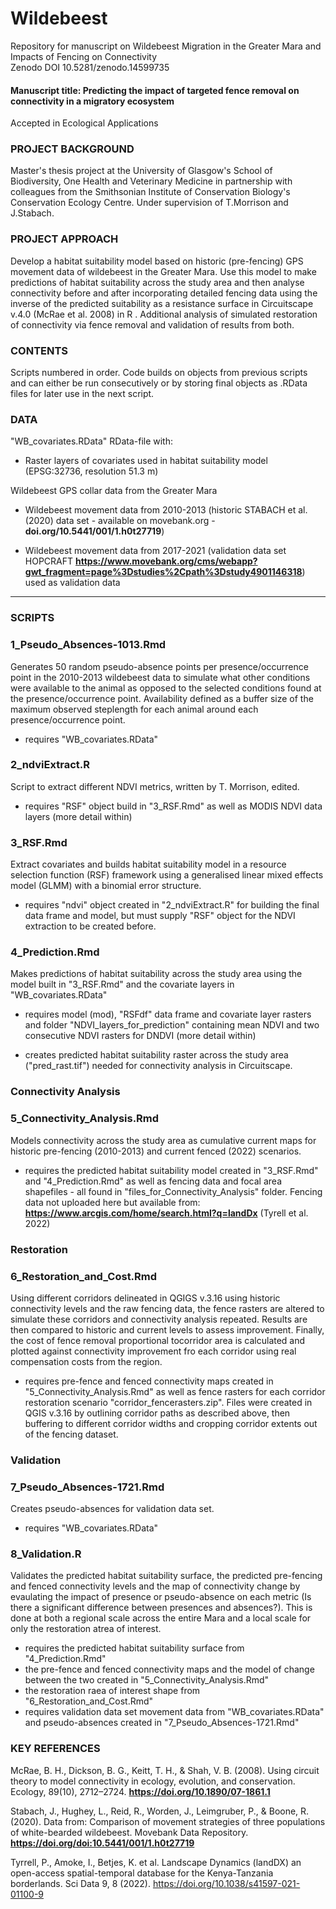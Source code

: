 # Wildebeest 
Repository for manuscript on Wildebeest Migration in the Greater Mara and Impacts of Fencing on Connectivity  
Zenodo DOI 10.5281/zenodo.14599735

#### **Manuscript title: Predicting the impact of targeted fence removal on connectivity in a migratory ecosystem**
Accepted in Ecological Applications

###   PROJECT BACKGROUND ###

Master's thesis project at the University of Glasgow's School of Biodiversity, One Health and Veterinary Medicine in partnership with colleagues from the Smithsonian Institute of Conservation Biology's Conservation Ecology Centre. Under supervision of T.Morrison and J.Stabach.

###   PROJECT APPROACH ###


Develop a habitat suitability model based on historic (pre-fencing) GPS movement data of wildebeest in the Greater Mara. Use this model to make predictions of habitat suitability across the study area and then analyse connectivity before and after incorporating detailed fencing data using the inverse of the predicted suitability as a resistance surface in Circuitscape v.4.0 (McRae et al. 2008) in R . Additional analysis of simulated restoration of connectivity via fence removal and validation of results from both.


###   CONTENTS  ###
Scripts numbered in order. 
Code builds on objects from previous scripts and can either be run consecutively or by storing final objects as .RData files for later use in the next script.

### DATA

"WB_covariates.RData" RData-file with:

- Raster layers of covariates used in habitat suitability model (EPSG:32736, resolution 51.3 m)

Wildebeest GPS collar data from the Greater Mara

- Wildebeest movement data from 2010-2013 (historic STABACH et al. (2020) data set - available on movebank.org - **doi.org/10.5441/001/1.h0t27719**) 

- Wildebeest movement data from 2017-2021 (validation data set HOPCRAFT **https://www.movebank.org/cms/webapp?gwt_fragment=page%3Dstudies%2Cpath%3Dstudy4901146318**) used as validation data  

----------------------

### SCRIPTS 

### 1_Pseudo_Absences-1013.Rmd

Generates 50 random pseudo-absence points per presence/occurrence point in the 2010-2013 wildebeest data to simulate what other conditions were available to the animal as opposed to the selected conditions found at the presence/occurrence point. Availability defined as a buffer size of the maximum observed steplength for each animal around each presence/occurrence point.

- requires "WB_covariates.RData"

### 2_ndviExtract.R

Script to extract different NDVI metrics, written by T. Morrison, edited. 

- requires "RSF" object build in "3_RSF.Rmd" as well as MODIS NDVI data layers (more detail within)

### 3_RSF.Rmd

Extract covariates and builds habitat suitability model in a resource selection function (RSF) framework using a generalised linear mixed effects model (GLMM) with a binomial error structure. 

- requires "ndvi" object created in "2_ndviExtract.R" for building the final data frame and model, but must supply "RSF" object for the NDVI extraction to be created before.

### 4_Prediction.Rmd

Makes predictions of habitat suitability across the study area using the model built in "3_RSF.Rmd" and the covariate layers in "WB_covariates.RData"

- requires model (mod), "RSFdf" data frame and covariate layer rasters and folder "NDVI_layers_for_prediction" containing mean NDVI and two consecutive NDVI rasters for DNDVI (more detail within)

- creates predicted habitat suitability raster across the study area ("pred_rast.tif") needed for connectivity analysis in Circuitscape. 

### Connectivity Analysis

### 5_Connectivity_Analysis.Rmd

Models connectivity across the study area as cumulative current maps for historic pre-fencing (2010-2013) and current fenced (2022) scenarios. 

- requires the predicted habitat suitability model created in "3_RSF.Rmd" and "4_Prediction.Rmd" as well as fencing data and focal area shapefiles - all found in "files_for_Connectivity_Analysis" folder. Fencing data not uploaded here but available from: **https://www.arcgis.com/home/search.html?q=landDx** (Tyrell et al. 2022)

### Restoration

### 6_Restoration_and_Cost.Rmd

Using different corridors delineated in QGIGS v.3.16 using historic connectivity levels and the raw fencing data, the fence rasters are altered to simulate these corridors and connectivity analysis repeated. Results are then compared to historic and current levels to assess improvement. Finally, the cost of fence removal proportional tocorridor area is calculated and plotted against connectivity improvement fro each corridor using real compensation costs from the region.

- requires pre-fence and fenced connectivity maps created in "5_Connectivity_Analysis.Rmd" as well as fence rasters for each corridor restoration scenario "corridor_fencerasters.zip". Files were created in QGIS v.3.16 by outlining corridor paths as described above, then buffering to different corridor widths and cropping corridor extents out of the fencing dataset.

### Validation 

### 7_Pseudo_Absences-1721.Rmd

Creates pseudo-absences for validation data set.

- requires "WB_covariates.RData" 

### 8_Validation.R

Validates the predicted habitat suitability surface, the predicted pre-fencing and fenced connectivity levels and the map of connectivity change by evaulating the impact of presence or pseudo-absence on each metric (Is there a significant difference between presences and absences?). This is done at both a regional scale across the entire Mara and a local scale for only the restoration atrea of interest.

- requires the predicted habitat suitability surface from "4_Prediction.Rmd"
- the pre-fence and fenced connectivity maps and the model of change between the two created in "5_Connectivity_Analysis.Rmd"
- the restoration raea of interest shape from "6_Restoration_and_Cost.Rmd"
- requires validation data set movement data from "WB_covariates.RData" and pseudo-absences created in "7_Pseudo_Absences-1721.Rmd"

### KEY REFERENCES

McRae, B. H., Dickson, B. G., Keitt, T. H., & Shah, V. B. (2008). Using circuit theory to model connectivity in ecology, evolution, and conservation. Ecology, 89(10), 2712–2724. **https://doi.org/10.1890/07-1861.1**

Stabach, J., Hughey, L., Reid, R., Worden, J., Leimgruber, P., & Boone, R. (2020). Data from: Comparison of movement strategies of three populations of white-bearded wildebeest. Movebank Data Repository. **https://doi.org/doi:10.5441/001/1.h0t27719**

Tyrrell, P., Amoke, I., Betjes, K. et al. Landscape Dynamics (landDX) an open-access spatial-temporal database for the Kenya-Tanzania borderlands. Sci Data 9, 8 (2022). https://doi.org/10.1038/s41597-021-01100-9
